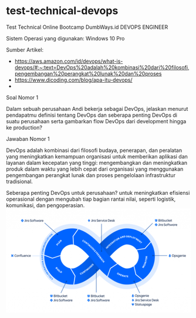 # test-technical-devops
Test Technical Online Bootcamp DumbWays.id DEVOPS ENGINEER

Sistem Operasi yang digunakan: Windows 10 Pro

Sumber Artikel:
- https://aws.amazon.com/id/devops/what-is-devops/#:~:text=DevOps%20adalah%20kombinasi%20dari%20filosofi,pengembangan%20perangkat%20lunak%20dan%20proses
- https://www.dicoding.com/blog/apa-itu-devops/
- 


Soal Nomor 1

Dalam sebuah perusahaan Andi bekerja sebagai DevOps, jelaskan menurut pendapatmu definisi tentang DevOps dan seberapa penting DevOps di suatu perusahaan serta gambarkan flow DevOps dari development hingga ke production?

Jawaban Nomor 1

DevOps adalah kombinasi dari filosofi budaya, penerapan, dan peralatan yang meningkatkan kemampuan organisasi untuk memberikan aplikasi dan layanan dalam kecepatan yang tinggi: mengembangkan dan meningkatkan produk dalam waktu yang lebih cepat dari organisasi yang menggunakan pengembangan perangkat lunak dan proses pengelolaan infrastruktur tradisional.

Seberapa penting DevOps untuk perusahaan? untuk meningkatkan efisiensi operasional dengan mengubah tiap bagian rantai nilai, seperti logistik, komunikasi, dan pengoperasian.
![Flow](https://github.com/aureezzhenx/test-technical-devops/blob/main/images/01.png)
